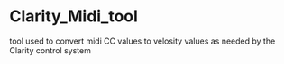 # Clarity_Midi_tool
tool used to convert midi CC values to velosity values as needed by the Clarity control system
